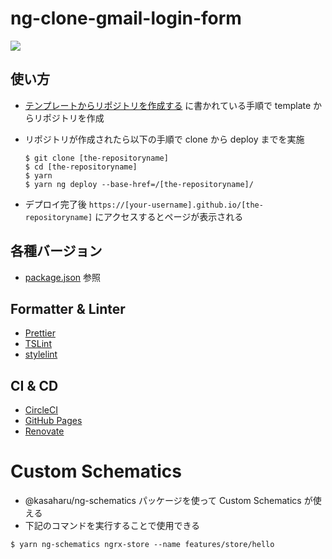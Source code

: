 # ng-clone-gmail-login-form

![](https://github.com/kasaharu/ng-clone-gmail-login-form/workflows/Node%20CI/badge.svg)

## 使い方

- [テンプレートからリポジトリを作成する](https://help.github.com/ja/github/creating-cloning-and-archiving-repositories/creating-a-repository-from-a-template) に書かれている手順で template からリポジトリを作成
- リポジトリが作成されたら以下の手順で clone から deploy までを実施

  ```shell
  $ git clone [the-repositoryname]
  $ cd [the-repositoryname]
  $ yarn
  $ yarn ng deploy --base-href=/[the-repositoryname]/
  ```

- デプロイ完了後 `https://[your-username].github.io/[the-repositoryname]` にアクセスするとページが表示される

## 各種バージョン

- [package.json](./package.json) 参照

## Formatter & Linter

- [Prettier](https://prettier.io/)
- [TSLint](https://palantir.github.io/tslint/)
- [stylelint](https://stylelint.io/)

## CI & CD

- [CircleCI](https://circleci.com/)
- [GitHub Pages](https://help.github.com/ja/github/working-with-github-pages)
- [Renovate](https://renovate.whitesourcesoftware.com/)

# Custom Schematics

- @kasaharu/ng-schematics パッケージを使って Custom Schematics が使える
- 下記のコマンドを実行することで使用できる

```shell
$ yarn ng-schematics ngrx-store --name features/store/hello
```
